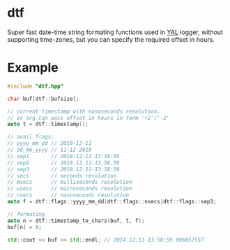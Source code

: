 # dtf
Super fast date-time string formating functions used in [YAL](https://github.com/niXman/yal) logger, without supporting time-zones, but you can specify the required offset in hours.

# Example
```cpp
#include "dtf.hpp"

char buf[dtf::bufsize];

// current timestamp with nanoseconds resolution.
// as arg can pass offset in hours in form '+2'/'-2'
auto t = dtf::timestamp();

// avail flags:
// yyyy_mm_dd // 2018-12-11
// dd_mm_yyyy // 11-12-2018
// sep1       // 2018-12-11 13:58:56
// sep2       // 2018.12.11-13.58.59
// sep3       // 2018.12.11-13:58:59
// secs       // seconds resolution
// msecs      // milliseconds resolution
// usecs      // microseconds resolution
// nsecs      // nanoseconds resolution
auto f = dtf::flags::yyyy_mm_dd|dtf::flags::nsecs|dtf::flags::sep3;

// formating
auto n = dtf::timestamp_to_chars(buf, t, f);
buf[n] = 0;

std::cout << buf << std::endl; // 2014.12.11-13:58:59.006057557
```
